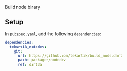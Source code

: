 Build node binary

## Setup

In `pubspec.yaml`, add the following `dependencies`:

```yaml
dependencies:
  tekartik_nodedev:
    git:
      url: https://github.com/tekartik/build_node.dart
      path: packages/nodedev
      ref: dart3a
```